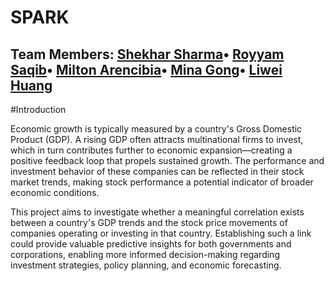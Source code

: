# SPARK

**Team Members**:
[Shekhar Sharma](https://github.com/sshar1729/sshar1729)•
[Royyam Saqib]()•
[Milton Arencibia]()•
[Mina Gong]()•
[Liwei Huang]()
--

#Introduction

Economic growth is typically measured by a country's Gross Domestic Product (GDP). A rising GDP often attracts multinational firms to invest, which in turn contributes further to economic expansion—creating a positive feedback loop that propels sustained growth. The performance and investment behavior of these companies can be reflected in their stock market trends, making stock performance a potential indicator of broader economic conditions.

This project aims to investigate whether a meaningful correlation exists between a country's GDP trends and the stock price movements of companies operating or investing in that country. Establishing such a link could provide valuable predictive insights for both governments and corporations, enabling more informed decision-making regarding investment strategies, policy planning, and economic forecasting.
